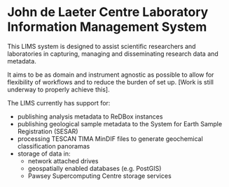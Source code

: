 # John de Laeter Centre Laboratory Information Management System
This LIMS system is designed to assist scientific researchers and laboratories in capturing, managing and disseminating research data and metadata.

It aims to be as domain and instrument agnostic as possible to allow for flexibility of workflows and to reduce the burden of set up. [Work is still underway to properly achieve this].

The LIMS currently has support for:
* publishing analysis metadata to ReDBox instances
* publishing geological sample metadata to the System for Earth Sample Registration (SESAR)
* processing TESCAN TIMA MinDIF files to generate geochemical classification panoramas
* storage of data in:
  * network attached drives
  * geospatially enabled databases (e.g. PostGIS)
  * Pawsey Supercomputing Centre storage services
